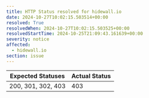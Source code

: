 ```yaml
---
title: HTTP Status resolved for hidewall.io
date: 2024-10-27T10:02:15.503514+00:00
resolved: True
resolvedWhen: 2024-10-27T10:02:15.503525+00:00
resolvedStartTime: 2024-10-25T21:09:43.161639+00:00
severity: notice
affected:
  - hidewall.io
section: issue
---
```


| Expected Statuses | Actual Status  |
|-------------------|----------------|
| 200, 301, 302, 403 | 403 |
